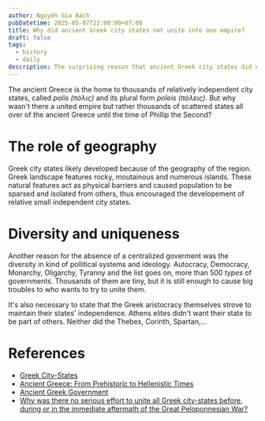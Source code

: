 ```yaml
---
author: Nguyễn Gia Bách
pubDatetime: 2025-05-07T22:00:00+07:00
title: Why did ancient Greek city states not unite into one empire?
draft: false
tags:
  - history
  - daily
description: The surprising reason that ancient Greek city states did not unite into one empire until the time of Phillip the Second
---
```


The ancient Greece is the home to thousands of relatively independent city states, called _polis (πόλις)_ and its plural form _poleis (πόλεις)_. But why wasn't there a united empire but rather thousands of scattered states all over of the ancient Greece until the time of Phillip the Second?

# The role of geography

Greek city states likely developed because of the geography of the region. Greek landscape features rocky, moutainous and numerous islands. These natural features act as physical barriers and caused population to be sparsed and isolated from others, thus encouraged the developement of relative small independent city states.

# Diversity and uniqueness

Another reason for the absence of a centralized goverment was the diversity in kind of pollitical systems and ideology. Autocracy, Democracy, Monarchy, Oligarchy, Tyranny and the list goes on, more than 500 _types_ of governments. Thousands of them are tiny, but it is still enough to cause big troubles to who wants to try to unite them.

It's also necessary to state that the Greek aristocracy themselves strove to maintain their states' independence. Athens elites didn't want their state to be part of others. Neither did the Thebes, Corinth, Spartan,...

# References

- [Greek City-States](https://education.nationalgeographic.org/resource/greek-city-states/)
- [Ancient Greece: From Prehistoric to Hellenistic Times](https://www.jstor.org/stable/j.ctt1npb3p)
- [Ancient Greek Government](https://www.worldhistory.org/Greek_Government/)
- [Why was there no serious effort to unite all Greek city-states before, during or in the immediate aftermath of the Great Peloponnesian War?](https://www.quora.com/Why-was-there-no-serious-effort-to-unite-all-Greek-city-states-before-during-or-in-the-immediate-aftermath-of-the-Great-Peloponnesian-War)
